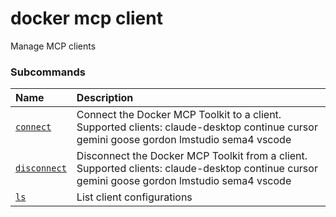 # docker mcp client

<!---MARKER_GEN_START-->
Manage MCP clients

### Subcommands

| Name                                     | Description                                                                                                                                  |
|:-----------------------------------------|:---------------------------------------------------------------------------------------------------------------------------------------------|
| [`connect`](mcp_client_connect.md)       | Connect the Docker MCP Toolkit to a client. Supported clients: claude-desktop continue cursor gemini goose gordon lmstudio sema4 vscode      |
| [`disconnect`](mcp_client_disconnect.md) | Disconnect the Docker MCP Toolkit from a client. Supported clients: claude-desktop continue cursor gemini goose gordon lmstudio sema4 vscode |
| [`ls`](mcp_client_ls.md)                 | List client configurations                                                                                                                   |



<!---MARKER_GEN_END-->

